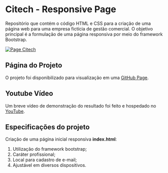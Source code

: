 # Citech - Responsive Page

Repositório que contém o código HTML e CSS para a criação de uma página web para uma empresa fictícia de gestão comercial. O objetivo principal é a formulação de uma página responsiva por meio do framework Bootstrap.

[![Page Citech](https://i.postimg.cc/CxmL8qzk/imagem-2023-07-04-142139822.png)](https://victorpasson.github.io/citech-responsive/)

## Página do Projeto

O projeto foi disponibilizado para visualização em uma [GitHub Page](https://victorpasson.github.io/citech-responsive/).

## Youtube Vídeo

Um breve vídeo de demonstração do resultado foi feito e hospedado no [YouTube](https://youtu.be/zTojhb3C7IQ).

## Especificações do projeto

Criação de uma página inicial responsiva **index.html**:

1. Utilização do framework bootstrap;
2. Caráter profissional;
3. Local para cadastro de e-mail;
4. Ajustável em diversos dispositivos.